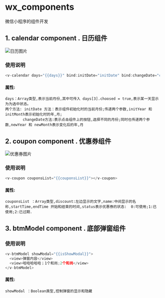 # wx_components
微信小程序的组件开发
## 1. calendar component . 日历组件
![日历图片](https://github.com/spock504/wx_components/blob/master/image/calendar.png)   
### 使用说明  
``` javascript
<v-calendar days="{{days}}" bind:initDate="initDate" bind:changeDate="changeDate"></v-calendar>
```
####  属性:
    days：Array类型,表示当前月份,其中可传入 days[3].choosed = true,表示某一天显示为为选中状态。  
    两个方法: initDate 方法：表示组件初始化时的当前月份;传递两个参数,initYear 和 initMonth表示初始化时的年,月;
            changeDate方法:表示点击组件上的按钮,选择不同的月份;同时也传递两个参数,newYear 和 newMonth表示变化后的年,月
## 2. coupon component . 优惠券组件  
![优惠券图片](https://github.com/spock504/wx_components/blob/master/image/coupon.png) 
### 使用说明  
``` javascript
<v-coupon couponsList="{{couponsList}}"></v-coupon>
```
#### 属性:
    couponsList ：Array类型,discount:左边显示的文字,name:中间显示的名称,startTime,endTime 开始和结束的时间,status表示优惠券的状态:  0:可使用;1:已使用;2:已过期.  
## 3. btmModel component . 底部弹窗组件  
### 使用说明  
``` javascript
<v-btmModel showModal="{{isShowModal}}">
  <view>弹窗内容</view>
  <view>哈哈哈哈哈；1个和尚;2个和尚</view>
</v-btmModel>
```
#### 属性:
    showModal ：Boolean类型,控制弹窗的显示和隐藏



